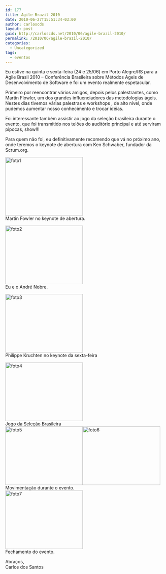 ```yaml
---
id: 177
title: Agile Brazil 2010
date: 2010-06-27T15:51:34-03:00
author: carloscds
layout: post
guid: http://carloscds.net/2010/06/agile-brazil-2010/
permalink: /2010/06/agile-brazil-2010/
categories:
  - Uncategorized
tags:
  - eventos
---
```

Eu estive na quinta e sexta-feira (24 e 25/06) em Porto Alegre/RS para a Agile Brasil 2010 – Conferência Brasileira sobre Métodos Ageis de Desenvolvimento de Software e foi um evento realmente espetacular.

Primeiro por reencontrar vários amigos, depois pelos palestrantes, como Martin Flowler, um dos grandes influenciadores das metodologias ágeis. Nestes dias tivemos várias palestras e workshops , de alto nível, onde pudemos aumentar nosso conhecimento e trocar idéias.

Foi interessante também assistir ao jogo da seleção brasileira durante o evento, que foi transmitido nos telões do auditório principal e até serviram pipocas, show!!!

Para quem não foi, eu definitivamente recomendo que vá no próximo ano, onde teremos o keynote de abertura com Ken Schwaber, fundador da Scrum.org.

[<img style="border-right-width: 0px; margin: 0px; display: inline; border-top-width: 0px; border-bottom-width: 0px; border-left-width: 0px" class="wlDisabledImage" title="foto1" border="0" alt="foto1" src="http://carloscds.net/wp-content/uploads/2010/06/foto1_thumb.jpg" width="244" height="184" />](http://carloscds.net/wp-content/uploads/2010/06/foto1.jpg)  
Martin Fowler no keynote de abertura.

[<img style="border-right-width: 0px; margin: 0px; display: inline; border-top-width: 0px; border-bottom-width: 0px; border-left-width: 0px" class="wlDisabledImage" title="foto2" border="0" alt="foto2" src="http://carloscds.net/wp-content/uploads/2010/06/foto2_thumb.jpg" width="244" height="184" />](http://carloscds.net/wp-content/uploads/2010/06/foto2.jpg)  
Eu e o André Nobre.

[<img style="border-right-width: 0px; margin: 0px; display: inline; border-top-width: 0px; border-bottom-width: 0px; border-left-width: 0px" class="wlDisabledImage" title="foto3" border="0" alt="foto3" src="http://carloscds.net/wp-content/uploads/2010/06/foto3_thumb.jpg" width="244" height="184" />](http://carloscds.net/wp-content/uploads/2010/06/foto3.jpg)  
Philippe Kruchten no keynote da sexta-feira

[<img style="border-right-width: 0px; margin: 0px; display: inline; border-top-width: 0px; border-bottom-width: 0px; border-left-width: 0px" class="wlDisabledImage" title="foto4" border="0" alt="foto4" src="http://carloscds.net/wp-content/uploads/2010/06/foto4_thumb.jpg" width="244" height="184" />](http://carloscds.net/wp-content/uploads/2010/06/foto4.jpg)  
Jogo da Seleção Brasileira  
[<img style="border-right-width: 0px; margin: 0px; display: inline; border-top-width: 0px; border-bottom-width: 0px; border-left-width: 0px" class="wlDisabledImage" title="foto5" border="0" alt="foto5" src="http://carloscds.net/wp-content/uploads/2010/06/foto5_thumb.jpg" width="244" height="184" />](http://carloscds.net/wp-content/uploads/2010/06/foto5.jpg)[<img style="border-right-width: 0px; margin: 0px; display: inline; border-top-width: 0px; border-bottom-width: 0px; border-left-width: 0px" class="wlDisabledImage" title="foto6" border="0" alt="foto6" src="http://carloscds.net/wp-content/uploads/2010/06/foto6_thumb.jpg" width="244" height="184" />](http://carloscds.net/wp-content/uploads/2010/06/foto6.jpg)  
Movimentação durante o evento.      [  
<img style="border-right-width: 0px; display: inline; border-top-width: 0px; border-bottom-width: 0px; border-left-width: 0px" class="wlDisabledImage" title="foto7" border="0" alt="foto7" src="http://carloscds.net/wp-content/uploads/2010/06/foto7_thumb.jpg" width="244" height="184" />](http://carloscds.net/wp-content/uploads/2010/06/foto7.jpg)  
Fechamento do evento.

Abraços,  
Carlos dos Santos